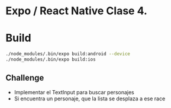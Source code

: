 # Expo / React Native Clase 4.




# Build

```bash
./node_modules/.bin/expo build:android --device
./node_modules/.bin/expo build:ios
```




## Challenge 

- Implementar el TextInput para buscar personajes
- Si encuentra un personaje, que la lista se desplaza a ese race



